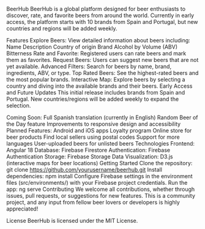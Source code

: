 BeerHub
BeerHub is a global platform designed for beer enthusiasts to discover, rate, and favorite beers from around the world. Currently in early access, the platform starts with 10 brands from Spain and Portugal, but new countries and regions will be added weekly.

Features
Explore Beers: View detailed information about beers including:
Name
Description
Country of origin
Brand
Alcohol by Volume (ABV)
Bitterness
Rate and Favorite: Registered users can rate beers and mark them as favorites.
Request Beers: Users can suggest new beers that are not yet available.
Advanced Filters: Search for beers by name, brand, ingredients, ABV, or type.
Top Rated Beers: See the highest-rated beers and the most popular brands.
Interactive Map: Explore beers by selecting a country and diving into the available brands and their beers.
Early Access and Future Updates
This initial release includes brands from Spain and Portugal. New countries/regions will be added weekly to expand the selection.

Coming Soon:
Full Spanish translation (currently in English)
Random Beer of the Day feature
Improvements to responsive design and accessibility
Planned Features:
Android and iOS apps
Loyalty program
Online store for beer products
Find local sellers using postal codes
Support for more languages
User-uploaded beers for unlisted beers
Technologies
Frontend: Angular 18
Database: Firebase Firestore
Authentication: Firebase Authentication
Storage: Firebase Storage
Data Visualization: D3.js (interactive maps for beer locations)
Getting Started
Clone the repository: git clone https://github.com/yourusername/beerhub.git
Install dependencies: npm install
Configure Firebase settings in the environment files (src/environments/) with your Firebase project credentials.
Run the app: ng serve
Contributing
We welcome all contributions, whether through issues, pull requests, or suggestions for new features. This is a community project, and any input from fellow beer lovers or developers is highly appreciated!

License
BeerHub is licensed under the MIT License.
